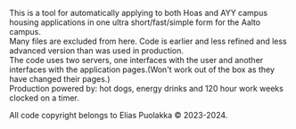 This is a tool for automatically applying to both Hoas and AYY campus housing applications in one ultra short/fast/simple form for the Aalto campus.  
Many files are excluded from here. Code is earlier and less refined and less advanced version than was used in production.  
The code uses two servers, one interfaces with the user and another interfaces with the application pages.(Won't work out of the box as they have changed their pages.)  
Production powered by: hot dogs, energy drinks and 120 hour work weeks clocked on a timer.  

All code copyright belongs to Elias Puolakka © 2023-2024.
